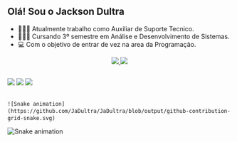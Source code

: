 ## Olá! Sou o Jackson Dultra

- 👨🏽‍💻 Atualmente trabalho como Auxiliar de Suporte Tecnico.
- 👨🏽‍🎓 Cursando 3º semestre em Análise e Desenvolvimento de Sistemas.
- 💻 Com o objetivo de entrar de vez na area da Programação.

<div align="center">
  <a href="https://github.com/rafaballerini">
  <img height="150em" src="https://github-readme-stats.vercel.app/api?username=JaDultra&show_icons=true&theme=dark&include_all_commits=true&count_private=true"/>
  <img height="150em" src="https://github-readme-stats.vercel.app/api/top-langs/?username=JaDultra&layout=compact&langs_count=7&theme=dark"/>
</div>
  
  ##
  
  <div> 
  <a href="https://instagram.com/Ja_Dultra" target="_blank"><img src="https://img.shields.io/badge/-Instagram-%23E4405F?style=for-the-badge&logo=instagram&logoColor=white" target="_blank"></a>
  <a href="https://www.linkedin.com/in/jackson-dultra-2a51531b7" target="_blank"><img src="https://img.shields.io/badge/-LinkedIn-%230077B5?style=for-the-badge&logo=linkedin&logoColor=white" target="_blank"></a> 
  <a href = "mailto:jacksondultra@hotmail.com"><img src="https://img.shields.io/badge/-Gmail-%23333?style=for-the-badge&logo=gmail&logoColor=white" target="_blank"></a>
 
</div>

  ##
  
    ![Snake animation](https://github.com/JaDultra/JaDultra/blob/output/github-contribution-grid-snake.svg)
  ![Snake animation](https://github.com/rafaballerini2/rafaballerini2/blob/output/github-contribution-grid-snake.svg)

